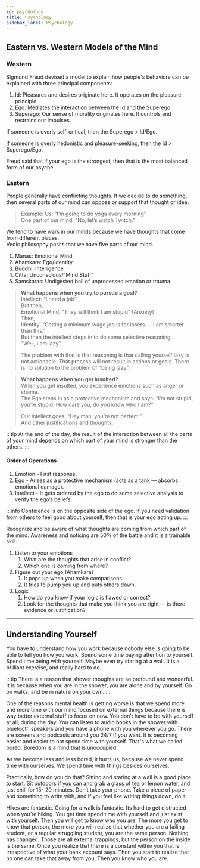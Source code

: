 ```yaml
---
id: psychology
title: Psychology
sidebar_label: Psychology
---
```


## Eastern vs. Western Models of the Mind
### Western 
Sigmund Freud devised a model to explain how people's behaviors can be explained with three principal components:

1. Id: Pleasures and desires originate here. It operates on the pleasure principle.
2. Ego: Mediates the interaction between the Id and the Superego.
3. Superego: Our sense of morality originates here. It controls and restrains our impulses.

If someone is overly self-critical, then the Superego > Id/Ego.

If someone is overly hedonistic and pleasure-seeking, then the Id > Superego/Ego.

Freud said that if your ego is the strongest, then that is the most balanced form of our psyche.

### Eastern
People generally have conflicting thoughts. If we decide to do something, then several parts of our mind can oppose or support that thought or idea.

> Example: Us: “I’m going to do yoga every morning”  
> One part of our mind: "No, let’s watch Twitch."

We tend to have wars in our minds because we have thoughts that come from different places.  
Vedic philosophy posits that we have five parts of our mind.

1. Manas: Emotional Mind
2. Ahamkara: Ego/Identity
3. Buddhi: Intelligence
4. Citta: Unconscious/”Mind Stuff”
5. Samskaras: Undigested ball of unprocessed emotion or trauma

> **What happens when you try to pursue a goal?**  
> Intellect: “I need a job”  
> But then,  
> Emotional Mind: “They will think I am stupid” (Anxiety)  
> Then,  
> Identity: “Getting a minimum wage job is for losers — I am smarter than this.”  
> But then the intellect steps in to do some selective reasoning:  
> “Well, I am lazy”
> 
> The problem with that is that reasoning is that calling yourself lazy is not actionable. That process will not result in actions or goals. There is no solution to the problem of "being lazy".

> **What happens when you get insulted?**  
> When you get insulted, you experience emotions such as anger or shame.  
> The Ego steps in as a protective mechanism and says: “I’m not stupid, you’re stupid. How dare you, do you know who I am?”
> 
> Our intellect goes: “Hey man, you’re not perfect.”  
> And other justifications and thoughts.

:::tip
At the end of the day, the result of the interaction between all the parts of your mind depends on which part of your mind is stronger than the others.
:::

#### Order of Operations
1. Emotion - First response.
2. Ego - Arises as a protective mechanism (acts as a tank — absorbs emotional damage).
3. Intellect - It gets ordered by the ego to do some selective analysis to verify the ego’s beliefs.

:::info
Confidence is on the opposite side of the ego. If you need validation from others to feel good about yourself, then that is your ego acting up.
:::

Recognize and be aware of what thoughts are coming from which part of the mind. Awareness and noticing are 50% of the battle and it is a trainable skill.

1. Listen to your emotions
    1. What are the thoughts that arise in conflict?
    2. Which one is coming from where?
2. Figure out your ego (Ahamkara)
    1. It pops up when you make comparisons.
    2. It tries to pump you up and puts others down.
3. Logic
    1. How do you know if your logic is flawed or correct?
    2. Look for the thoughts that make you think you are right — is there evidence or justification?

---

## Understanding Yourself
You have to understand how you work because nobody else is going to be able to tell you how you work. Spend some time paying attention to yourself. Spend time being with yourself. Maybe even try staring at a wall. It is a brilliant exercise, and really hard to do.

:::tip
There is a reason that shower thoughts are so profound and wonderful. It is because when you are in the shower, you are alone and by yourself. Go on walks, and be in nature on your own.
:::

One of the reasons mental health is getting worse is that we spend more and more time with our mind focused on external things because there is way better external stuff to focus on now. You don’t have to be with yourself at all, during the day. You can listen to audio books in the shower with bluetooth speakers and you have a phone with you wherever you go. There are screens and podcasts around you 24/7 if you want. It is becoming easier and easier to not spend time with yourself. That's what we called bored. Boredom is a mind that is unoccupied.

As we become less and less bored, it hurts us, because we never spend time with ourselves. We spend time with things besides ourselves.

Practically, how do you do that? Sitting and staring at a wall is a good place to start. Sit outdoors if you can and grab a glass of tea or lemon water, and just chill for 15- 20 minutes. Don’t take your phone. Take a piece of paper and something to write with, and if you feel like writing things down, do it.

Hikes are fantastic. Going for a walk is fantastic. Its hard to get distracted when you’re hiking. You get time spend time with yourself and just exist with yourself. Then you will get to know who you are. The more you get to know that person, the more you will realize that whether you are a failing student, or a regular struggling student, you are the same person. Nothing has changed. Those are all external trappings, but the person on the inside is the same. Once you realize that there is a constant within you that is irrespective of what your bank account says. Then you start to realize that no one can take that away from you. Then you know who you are.